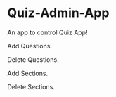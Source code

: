 # Quiz-Admin-App

An app to control Quiz App!

Add Questions.

Delete Questions.

Add Sections.

Delete Sections.
